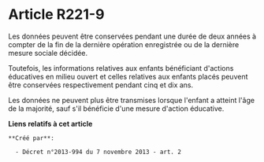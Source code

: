 # Article R221-9

Les données peuvent être conservées pendant une durée de deux années à compter de la fin de la dernière opération enregistrée
ou de la dernière mesure sociale décidée. 

Toutefois, les informations relatives aux enfants bénéficiant d'actions éducatives en milieu ouvert et celles relatives aux
enfants placés peuvent être conservées respectivement pendant cinq et dix ans. 

Les données ne peuvent plus être transmises lorsque l'enfant a atteint l'âge de la majorité, sauf s'il bénéficie d'une mesure
d'action éducative.

**Liens relatifs à cet article**

	**Créé par**:

	  - Décret n°2013-994 du 7 novembre 2013 - art. 2
